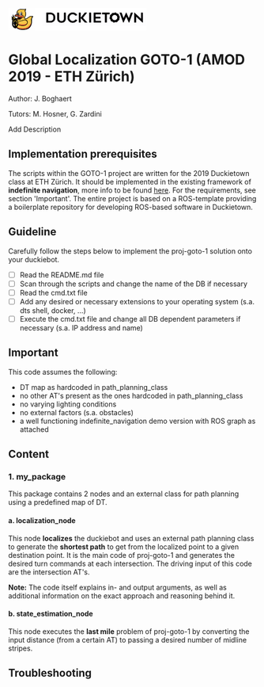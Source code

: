 <div figure-id="fig:header">
     <img src="media/header.png" style='width: 20em'/>
</div>

# Global Localization GOTO-1 (AMOD 2019 - ETH Zürich)
Author: J. Boghaert

Tutors: M. Hosner, G. Zardini

Add Description

## Implementation prerequisites
The scripts within the GOTO-1 project are written for the 2019 Duckietown class at ETH Zürich. It should be implemented in the existing framework of **indefinite navigation**, more info to be found [here](https://docs.duckietown.org/daffy/opmanual_duckiebot/out/demo_indefinite_navigation.html). For the requirements, see section 'Important'. The entire project is based on a ROS-template providing a boilerplate repository for developing ROS-based software in Duckietown.

## Guideline
Carefully follow the steps below to implement the proj-goto-1 solution onto your duckiebot.
- [ ] Read the README.md file
- [ ] Scan through the scripts and change the name of the DB if necessary
- [ ] Read the cmd.txt file
- [ ] Add any desired or necessary extensions to your operating system (s.a. dts shell, docker, ...)
- [ ] Execute the cmd.txt file and change all DB dependent parameters if necessary (s.a. IP address and name)

## Important
This code assumes the following:
- DT map as hardcoded in path_planning_class
- no other AT's present as the ones hardcoded in path_planning_class
- no varying lighting conditions
- no external factors (s.a. obstacles)
- a well functioning indefinite_navigation demo version with ROS graph as attached

## Content
### 1. my_package
This package contains 2 nodes and an external class for path planning using a predefined map of DT.

#### a. localization_node
This node **localizes** the duckiebot and uses an external path planning class to generate the **shortest path** to get from the localized point to a given destination point. It is the main code of proj-goto-1 and generates the desired turn commands at each intersection. The driving input of this code are the intersection AT's.

**Note:**
The code itself explains in- and output arguments, as well as additional information on the exact approach and reasoning behind it.

#### b. state_estimation_node
This node executes the **last mile** problem of proj-goto-1 by converting the input distance (from a certain AT) to passing a desired number of midline stripes.

## Troubleshooting
